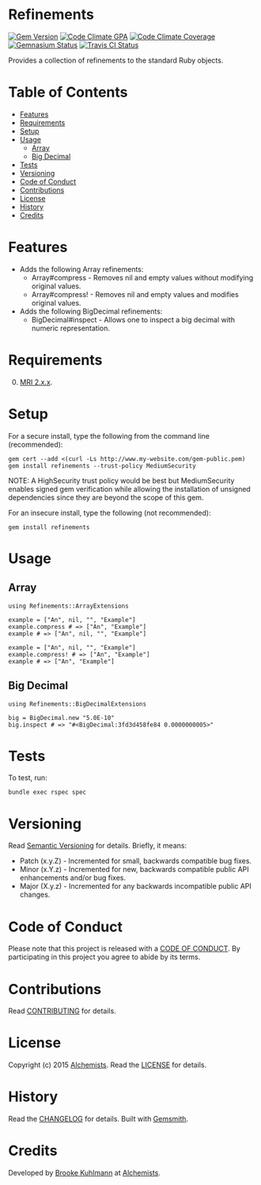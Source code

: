 # Refinements

[![Gem Version](https://badge.fury.io/rb/refinements.svg)](http://badge.fury.io/rb/refinements)
[![Code Climate GPA](https://codeclimate.com/github/bkuhlmann/refinements.svg)](https://codeclimate.com/github/bkuhlmann/refinements)
[![Code Climate Coverage](https://codeclimate.com/github/bkuhlmann/refinements/coverage.svg)](https://codeclimate.com/github/bkuhlmann/refinements)
[![Gemnasium Status](https://gemnasium.com/bkuhlmann/refinements.svg)](https://gemnasium.com/bkuhlmann/refinements)
[![Travis CI Status](https://secure.travis-ci.org/bkuhlmann/refinements.png)](http://travis-ci.org/bkuhlmann/refinements)

Provides a collection of refinements to the standard Ruby objects.

<!-- START doctoc generated TOC please keep comment here to allow auto update -->
<!-- DON'T EDIT THIS SECTION, INSTEAD RE-RUN doctoc TO UPDATE -->
# Table of Contents

- [Features](#features)
- [Requirements](#requirements)
- [Setup](#setup)
- [Usage](#usage)
    - [Array](#array)
    - [Big Decimal](#big-decimal)
- [Tests](#tests)
- [Versioning](#versioning)
- [Code of Conduct](#code-of-conduct)
- [Contributions](#contributions)
- [License](#license)
- [History](#history)
- [Credits](#credits)

<!-- END doctoc generated TOC please keep comment here to allow auto update -->

# Features

- Adds the following Array refinements:
    - Array#compress - Removes nil and empty values without modifying original values.
    - Array#compress! - Removes nil and empty values and modifies original values.
- Adds the following BigDecimal refinements:
    - BigDecimal#inspect - Allows one to inspect a big decimal with numeric representation.

# Requirements

0. [MRI 2.x.x](http://www.ruby-lang.org).

# Setup

For a secure install, type the following from the command line (recommended):

    gem cert --add <(curl -Ls http://www.my-website.com/gem-public.pem)
    gem install refinements --trust-policy MediumSecurity

NOTE: A HighSecurity trust policy would be best but MediumSecurity enables signed gem verification while
allowing the installation of unsigned dependencies since they are beyond the scope of this gem.

For an insecure install, type the following (not recommended):

    gem install refinements

# Usage

## Array

    using Refinements::ArrayExtensions

    example = ["An", nil, "", "Example"]
    example.compress # => ["An", "Example"]
    example # => ["An", nil, "", "Example"]

    example = ["An", nil, "", "Example"]
    example.compress! # => ["An", "Example"]
    example # => ["An", "Example"]

## Big Decimal

    using Refinements::BigDecimalExtensions

    big = BigDecimal.new "5.0E-10"
    big.inspect # => "#<BigDecimal:3fd3d458fe84 0.0000000005>"

# Tests

To test, run:

    bundle exec rspec spec

# Versioning

Read [Semantic Versioning](http://semver.org) for details. Briefly, it means:

- Patch (x.y.Z) - Incremented for small, backwards compatible bug fixes.
- Minor (x.Y.z) - Incremented for new, backwards compatible public API enhancements and/or bug fixes.
- Major (X.y.z) - Incremented for any backwards incompatible public API changes.

# Code of Conduct

Please note that this project is released with a [CODE OF CONDUCT](CODE_OF_CONDUCT.md). By participating in this project
you agree to abide by its terms.

# Contributions

Read [CONTRIBUTING](CONTRIBUTING.md) for details.

# License

Copyright (c) 2015 [Alchemists](https://www.alchemists.io).
Read the [LICENSE](LICENSE.md) for details.

# History

Read the [CHANGELOG](CHANGELOG.md) for details.
Built with [Gemsmith](https://github.com/bkuhlmann/gemsmith).

# Credits

Developed by [Brooke Kuhlmann](https://www.alchemists.io) at [Alchemists](https://www.alchemists.io).

